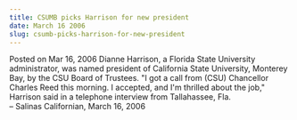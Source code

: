 ```yaml
---
title: CSUMB picks Harrison for new president
date: March 16 2006
slug: csumb-picks-harrison-for-new-president
---
```





<span class="date">Posted on Mar 16, 2006    </span>
Dianne Harrison, a Florida State University administrator, was
named president of California State University, Monterey Bay, by
the CSU Board of Trustees. &quot;I got a call from (CSU) Chancellor
Charles Reed this morning. I accepted, and I&apos;m thrilled about the
job,&quot; Harrison said in a telephone interview from Tallahassee,
Fla.<br>
&#x2013; Salinas Californian, March 16, 2006<br/></br>




